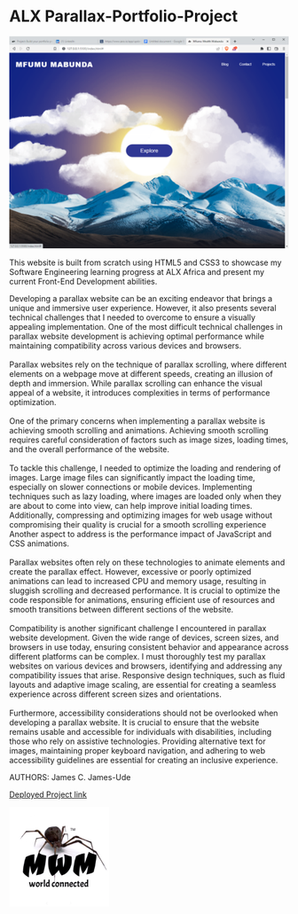 <h1>ALX Parallax-Portfolio-Project</h1>

<img src="./assets/images/ScreenShot.PNG"/>

<p>This website is built from scratch using HTML5 and CSS3 to showcase my Software Engineering learning progress at ALX Africa and present my current Front-End Development abilities.</p>

<p>Developing a parallax website can be an exciting endeavor that brings a unique and immersive user experience. However, it also presents several technical challenges that I needed to overcome to ensure a visually appealing implementation. One of the most difficult technical challenges in parallax website development is achieving optimal performance while maintaining compatibility across various devices and browsers.<br><br>
Parallax websites rely on the technique of parallax scrolling, where different elements on a webpage move at different speeds, creating an illusion of depth and immersion. While parallax scrolling can enhance the visual appeal of a website, it introduces complexities in terms of performance optimization.<br><br>
One of the primary concerns when implementing a parallax website is achieving smooth scrolling and animations. Achieving smooth scrolling requires careful consideration of factors such as image sizes, loading times, and the overall performance of the website.<br><br>
To tackle this challenge, I needed to optimize the loading and rendering of images. Large image files can significantly impact the loading time, especially on slower connections or mobile devices. Implementing techniques such as lazy loading, where images are loaded only when they are about to come into view, can help improve initial loading times. Additionally, compressing and optimizing images for web usage without compromising their quality is crucial for a smooth scrolling experience
Another aspect to address is the performance impact of JavaScript and CSS animations.<br><br> Parallax websites often rely on these technologies to animate elements and create the parallax effect. However, excessive or poorly optimized animations can lead to increased CPU and memory usage, resulting in sluggish scrolling and decreased performance. It is crucial to optimize the code responsible for animations, ensuring efficient use of resources and smooth transitions between different sections of the website.<br><br>
Compatibility is another significant challenge I encountered in parallax website development. Given the wide range of devices, screen sizes, and browsers in use today, ensuring consistent behavior and appearance across different platforms can be complex. I must thoroughly test my parallax websites on various devices and browsers, identifying and addressing any compatibility issues that arise. Responsive design techniques, such as fluid layouts and adaptive image scaling, are essential for creating a seamless experience across different screen sizes and orientations.<br><br>
Furthermore, accessibility considerations should not be overlooked when developing a parallax website. It is crucial to ensure that the website remains usable and accessible for individuals with disabilities, including those who rely on assistive technologies. Providing alternative text for images, maintaining proper keyboard navigation, and adhering to web accessibility guidelines are essential for creating an inclusive experience.</p>

<p> AUTHORS: James C. James-Ude </p>

<a href="https://alx-portfolio-project.netlify.app/" alt="Project_link">Deployed Project link</a>

<img src="./assets/images/apple-touch-icon.png"
class="footer-icon"
alt="footer"/>
